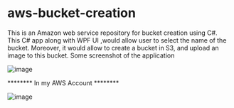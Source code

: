 # aws-bucket-creation
This is an Amazon web service repository for bucket creation using C#.
This C# app along with WPF UI ,would allow user to select the name of the bucket.
Moreover, it would allow to create a bucket in S3, and upload an image to this bucket.
Some screenshot of the application

![image](https://user-images.githubusercontent.com/49514628/111985813-7fb96d80-8ae3-11eb-8212-bb9219b8d5ec.png)

******** In my AWS Account ********

![image](https://user-images.githubusercontent.com/49514628/111985963-b099a280-8ae3-11eb-8bf0-fa981d7a8b8b.png)
